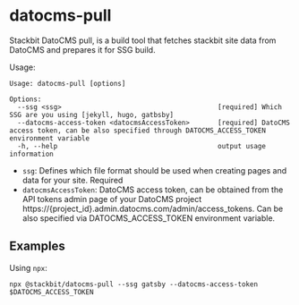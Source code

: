# datocms-pull

Stackbit DatoCMS pull, is a build tool that fetches stackbit site data from DatoCMS and prepares it for
SSG build.

Usage:
```
Usage: datocms-pull [options]

Options:
  --ssg <ssg>                                       [required] Which SSG are you using [jekyll, hugo, gatbsby]
  --datocms-access-token <datocmsAccessToken>       [required] DatoCMS access token, can be also specified through DATOCMS_ACCESS_TOKEN environment variable
  -h, --help                                        output usage information
```

- `ssg`: Defines which file format should be used when creating pages and data for your site. Required
- `datocmsAccessToken`: DatoCMS access token, can be obtained from the API tokens admin page of your DatoCMS project https://{project_id}.admin.datocms.com/admin/access_tokens. Can be also specified via DATOCMS_ACCESS_TOKEN environment variable.

## Examples

Using `npx`:
```
npx @stackbit/datocms-pull --ssg gatsby --datocms-access-token $DATOCMS_ACCESS_TOKEN
```
